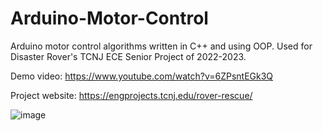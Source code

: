 # Arduino-Motor-Control
Arduino motor control algorithms written in C++ and using OOP. Used for Disaster Rover's TCNJ ECE Senior Project of 2022-2023.

Demo video:      https://www.youtube.com/watch?v=6ZPsntEGk3Q

Project website: https://engprojects.tcnj.edu/rover-rescue/

![image](https://github.com/bohrm1/Arduino-Motor-Control/assets/56085414/419cad1e-6449-4d22-bfc0-8ad15a719ce5)


